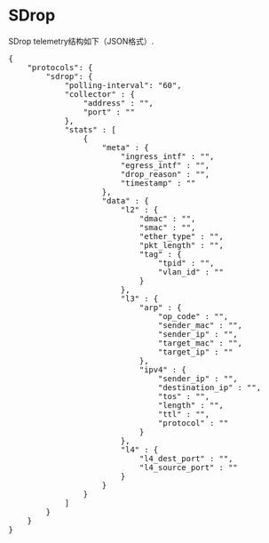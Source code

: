 # SDrop

SDrop telemetry结构如下（JSON格式）.

<pre>
{
    "protocols": {
        "sdrop": {
            "polling-interval": "60",
            "collector" : {
                "address" : "",
                "port" : ""
            },
            "stats" : [
                {
                    "meta" : {
                        "ingress_intf" : "",
                        "egress_intf" : "",
                        "drop_reason" : "",
                        "timestamp" : ""
                    },
                    "data" : {
                        "l2" : {
                            "dmac" : "",
                            "smac" : "",
                            "ether_type" : "",
                            "pkt_length" : "",
                            "tag" : {
                                "tpid" : "",
                                "vlan_id" : ""
                            }
                        },
                        "l3" : {
                            "arp" : {
                                "op_code" : "",
                                "sender_mac" : "",
                                "sender_ip" : "",
                                "target_mac" : "",
                                "target_ip" : ""
                            },
                            "ipv4" : {
                                "sender_ip" : "",
                                "destination_ip" : "",
                                "tos" : "",
                                "length" : "",
                                "ttl" : "",
                                "protocol" : ""
                            }    
                        },
                        "l4" : {
                            "l4_dest_port" : "",
                            "l4_source_port" : ""
                        }
                    }
                }
            ]
        }
    }
}
</pre>
